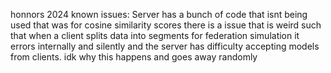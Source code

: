 honnors 2024
known issues: Server has a bunch of code that isnt being used that was for cosine similarity scores
there is a issue that is weird such that when a client splits data into segments for federation simulation it errors internally and silently and the server has difficulty accepting models from clients. idk why this happens and goes away randomly

